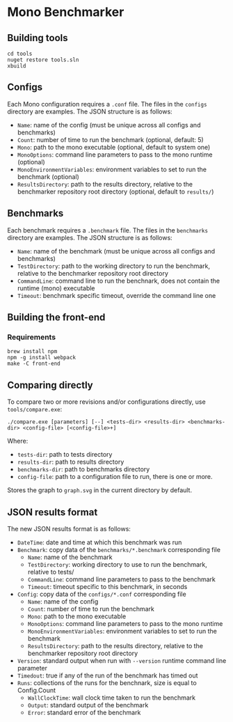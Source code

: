 # Mono Benchmarker

## Building tools

    cd tools
    nuget restore tools.sln
    xbuild

## Configs

Each Mono configuration requires a `.conf` file.  The files in the `configs` directory are examples. The JSON structure is as follows:

  - `Name`: name of the config (must be unique across all configs and benchmarks)
  - `Count`: number of time to run the benchmark (optional, default: 5)
  - `Mono`: path to the mono executable (optional, default to system one)
  - `MonoOptions`: command line parameters to pass to the mono runtime (optional)
  - `MonoEnvironmentVariables`: environment variables to set to run the benchmark (optional)
  - `ResultsDirectory`: path to the results directory, relative to the benchmarker repository root directory (optional, default to `results/`)

## Benchmarks

Each benchmark requires a `.benchmark` file. The files in the `benchmarks` directory are examples. The JSON structure is as follows:

  - `Name`: name of the benchmark (must be unique across all configs and benchmarks)
  - `TestDirectory`: path to the working directory to run the benchmark, relative to the benchmarker repository root directory
  - `CommandLine`: command line to run the benchnark, does not contain the runtime (mono) executable
  - `Timeout`: benchmark specific timeout, override the command line one

## Building the front-end

### Requirements

    brew install npm
    npm -g install webpack
    make -C front-end

## Comparing directly

To compare two or more revisions and/or configurations directly, use `tools/compare.exe`:

    ./compare.exe [parameters] [--] <tests-dir> <results-dir> <benchmarks-dir> <config-file> [<config-file>+]

Where:

  - `tests-dir`: path to tests directory
  - `results-dir`: path to results directory
  - `benchmarks-dir`: path to benchmarks directory
  - `config-file`: path to a configuration file to run, there is one or more.

Stores the graph to `graph.svg` in the current directory by default.

## JSON results format

The new JSON results format is as follows:

  - `DateTime`: date and time at which this benchmark was run
  - `Benchmark`: copy data of the `benchmarks/*.benchmark` corresponding file
    - `Name`: name of the benchmark
    - `TestDirectory`: working directory to use to run the benchmark, relative to tests/
    - `CommandLine`: command line parameters to pass to the benchmark
    - `Timeout`: timeout specific to this benchmark, in seconds
  - `Config`: copy data of the `configs/*.conf` corresponding file
    - `Name`: name of the config
    - `Count`: number of time to run the benchmark
    - `Mono`: path to the mono executable
    - `MonoOptions`: command line parameters to pass to the mono runtime
    - `MonoEnvironmentVariables`: environment variables to set to run the benchmark
    - `ResultsDirectory`: path to the results directory, relative to the benchmarker repository root directory
  - `Version`: standard output when run with `--version` runtime command line parameter
  - `Timedout`: true if any of the run of the benchmark has timed out
  - `Runs`: collections of the runs for the benchnark, size is equal to Config.Count
    - `WallClockTime`: wall clock time taken to run the benchmark
    - `Output`: standard output of the benchmark
    - `Error`: standard error of the benchmark
